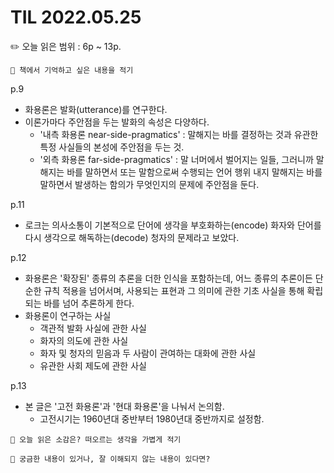 # TIL 2022.05.25

✏️ 오늘 읽은 범위 : 6p ~ 13p.

```
💭 책에서 기억하고 싶은 내용을 적기
```

p.9

- 화용론은 발화(utterance)를 연구한다.
- 이론가마다 주안점을 두는 발화의 속성은 다양하다.
  - '내측 화용론 near-side-pragmatics' : 말해지는 바를 결정하는 것과 유관한 특정 사실들의 본성에 주안점을 두는 것.
  - '외측 화용론 far-side-pragmatics' : 말 너머에서 벌어지는 일들, 그러니까 말해지는 바를 말하면서 또는 말함으로써 수행되는 언어 행위 내지 말해지는 바를 말하면서 발생하는 함의가 무엇인지의 문제에 주안점을 둔다.

p.11

- 로크는 의사소통이 기본적으로 단어에 생각을 부호화하는(encode) 화자와 단어를 다시 생각으로 해독하는(decode) 청자의 문제라고 보았다.

p.12

- 화용론은 '확장된' 종류의 추론을 더한 인식을 포함하는데, 어느 종류의 추론이든 단순한 규칙 적용을 넘어서며, 사용되는 표현과 그 의미에 관한 기초 사실을 통해 확립되는 바를 넘어 추론하게 한다.
- 화용론이 연구하는 사실
  - 객관적 발화 사실에 관한 사실
  - 화자의 의도에 관한 사실
  - 화자 및 청자의 믿음과 두 사람이 관여하는 대화에 관한 사실
  - 유관한 사회 제도에 관한 사실

p.13

- 본 글은 '고전 화용론'과 '현대 화용론'을 나눠서 논의함.
  - 고전시기는 1960년대 중반부터 1980년대 중반까지로 설정함.

```
🧐 오늘 읽은 소감은? 떠오르는 생각을 가볍게 적기
```

```
🔎 궁금한 내용이 있거나, 잘 이해되지 않는 내용이 있다면?
```
